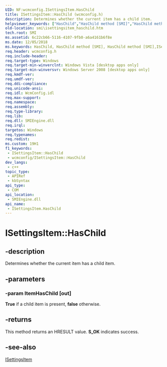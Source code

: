 ```yaml
---
UID: NF:wcmconfig.ISettingsItem.HasChild
title: ISettingsItem::HasChild (wcmconfig.h)
description: Determines whether the current item has a child item.
helpviewer_keywords: ["HasChild","HasChild method [SMI]","HasChild method [SMI]","ISettingsItem interface","ISettingsItem interface [SMI]","HasChild method","ISettingsItem.HasChild","ISettingsItem::HasChild","smi.isettingsitem_haschild","wcmconfig/ISettingsItem::HasChild"]
old-location: smi\isettingsitem_haschild.htm
tech.root: SMI
ms.assetid: 6c22cb66-5116-4107-9fb0-a6a4161b6f8e
ms.date: 12/05/2018
ms.keywords: HasChild, HasChild method [SMI], HasChild method [SMI],ISettingsItem interface, ISettingsItem interface [SMI],HasChild method, ISettingsItem.HasChild, ISettingsItem::HasChild, smi.isettingsitem_haschild, wcmconfig/ISettingsItem::HasChild
req.header: wcmconfig.h
req.include-header: 
req.target-type: Windows
req.target-min-winverclnt: Windows Vista [desktop apps only]
req.target-min-winversvr: Windows Server 2008 [desktop apps only]
req.kmdf-ver: 
req.umdf-ver: 
req.ddi-compliance: 
req.unicode-ansi: 
req.idl: WcmConfig.idl
req.max-support: 
req.namespace: 
req.assembly: 
req.type-library: 
req.lib: 
req.dll: SMIEngine.dll
req.irql: 
targetos: Windows
req.typenames: 
req.redist: 
ms.custom: 19H1
f1_keywords:
 - ISettingsItem::HasChild
 - wcmconfig/ISettingsItem::HasChild
dev_langs:
 - c++
topic_type:
 - APIRef
 - kbSyntax
api_type:
 - COM
api_location:
 - SMIEngine.dll
api_name:
 - ISettingsItem.HasChild
---
```


# ISettingsItem::HasChild


## -description

Determines  whether the current item has a child item.

## -parameters

### -param ItemHasChild [out]

<b>True</b> if a child item is present, <b>false</b> otherwise.

## -returns

This method returns an HRESULT value. <b>S_OK</b> indicates success.

## -see-also

<a href="/previous-versions/windows/desktop/api/wcmconfig/nn-wcmconfig-isettingsitem">ISettingsItem</a>